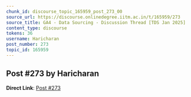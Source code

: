 ```yaml
---
chunk_id: discourse_topic_165959_post_273_00
source_url: https://discourse.onlinedegree.iitm.ac.in/t/165959/273
source_title: GA4 - Data Sourcing - Discussion Thread [TDS Jan 2025]
content_type: discourse
tokens: 36
username: Haricharan
post_number: 273
topic_id: 165959
---
```


## Post #273 by Haricharan

**Direct Link**: [Post #273](https://discourse.onlinedegree.iitm.ac.in/t/165959/273)

